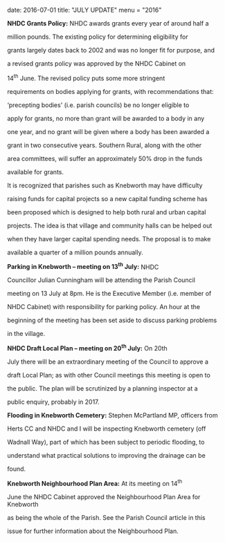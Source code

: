 date: 2016-07-01
title: "JULY UPDATE"
menu = "2016"







**NHDC Grants Policy:** NHDC awards grants every year of around half a

million pounds. The existing policy for determining eligibility for

grants largely dates back to 2002 and was no longer fit for purpose, and

a revised grants policy was approved by the NHDC Cabinet on

14<sup>th</sup> June. The revised policy puts some more stringent

requirements on bodies applying for grants, with recommendations that:

‘precepting bodies' (i.e. parish councils) be no longer eligible to

apply for grants, no more than grant will be awarded to a body in any

one year, and no grant will be given where a body has been awarded a

grant in two consecutive years. Southern Rural, along with the other

area committees, will suffer an approximately 50% drop in the funds

available for grants.



It is recognized that parishes such as Knebworth may have difficulty

raising funds for capital projects so a new capital funding scheme has

been proposed which is designed to help both rural and urban capital

projects. The idea is that village and community halls can be helped out

when they have larger capital spending needs. The proposal is to make

available a quarter of a million pounds annually.



**Parking in Knebworth – meeting on 13<sup>th</sup> July:** NHDC

Councillor Julian Cunningham will be attending the Parish Council

meeting on 13 July at 8pm. He is the Executive Member (i.e. member of

NHDC Cabinet) with responsibility for parking policy. An hour at the

beginning of the meeting has been set aside to discuss parking problems

in the village.  



**NHDC Draft Local Plan – meeting on 20<sup>th</sup> July:** On 20th

July there will be an extraordinary meeting of the Council to approve a

draft Local Plan; as with other Council meetings this meeting is open to

the public. The plan will be scrutinized by a planning inspector at a

public enquiry, probably in 2017.



**Flooding in Knebworth Cemetery:** Stephen McPartland MP, officers from

Herts CC and NHDC and I will be inspecting Knebworth cemetery (off

Wadnall Way), part of which has been subject to periodic flooding, to

understand what practical solutions to improving the drainage can be

found.



**Knebworth Neighbourhood Plan Area:** At its meeting on 14<sup>th</sup>

June the NHDC Cabinet approved the Neighbourhood Plan Area for Knebworth

as being the whole of the Parish. See the Parish Council article in this

issue for further information about the Neighbourhood Plan.

